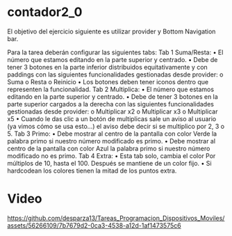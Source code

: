 # contador2_0

El objetivo del ejercicio siguiente es utilizar provider y Bottom Navigation bar.
 
Para la tarea deberán configurar las siguientes tabs:
Tab 1 Suma/Resta:
•	El número que estamos editando en la parte superior y centrado.
•	Debe de tener 3 botones en la parte inferior distribuidos equitativamente y con paddings con las siguientes funcionalidades gestionadas desde provider:
o	Suma
o	Resta
o	Reinicio
•	Los botones deben tener iconos dentro que representen la funcionalidad.
Tab 2 Multiplica:
•	El número que estamos editando en la parte superior y centrado.
•	Debe de tener 3 botones en la parte superior cargados a la derecha con las siguientes funcionalidades gestionadas desde provider:
o	Multiplicar x2
o	Multiplicar x3
o	Multiplicar x5
•	Cuando le das clic a un botón de multiplicas sale un aviso al usuario (ya vimos cómo se usa esto…) el aviso debe decir si se multiplico por 2, 3 o 5.
Tab 3 Primo:
•	Debe mostrar al centro de la pantalla con color Verde la palabra primo si nuestro número modificado es primo.
•	Debe mostrar al centro de la pantalla con color Azul la palabra primo si nuestro número modificado no es primo.
Tab 4 Extra:
•	Esta tab solo, cambia el color Por múltiplos de 10, hasta el 100.  Después se mantiene de un color fijo.
•	Si hardcodean los colores tienen la mitad de los puntos extra. 


# Video
https://github.com/desparza13/Tareas_Programacion_Dispositivos_Moviles/assets/56266109/7b7679d2-0ca3-4538-a12d-1af1473575c6



